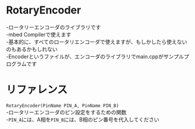 # RotaryEncoder
-ロータリーエンコーダのライブラリです  
-mbed Compilerで使えます  
-基本的に、すべてのロータリエンコーダで使えますが、もしかしたら使えないのもあるかもしれない  
-Encoderというファイルが、エンコーダのライブラリでmain.cppがサンプルプログラムです  

# リファレンス 
`RotaryEncoder(PinName PIN_A, PinName PIN_B)`  
-ロータリーエンコーダのピン設定をするための関数  
-`PIN_A`には、A相を`PIN_B`には、B相のピン番号を代入してください  

